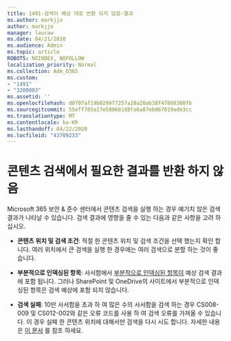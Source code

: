 ```yaml
---
title: 1491-검색이 예상 대로 반환 되지 않음-결과
ms.author: markjjo
author: markjjo
manager: lauraw
ms.date: 04/21/2020
ms.audience: Admin
ms.topic: article
ROBOTS: NOINDEX, NOFOLLOW
localization_priority: Normal
ms.collection: Adm_O365
ms.custom:
- "1491"
- "3200003"
ms.assetid: ''
ms.openlocfilehash: d0707af19b0299f7257a10a20ab38f47860308fb
ms.sourcegitcommit: 55eff703a17e500681d8fa6a87eb067019ade3cc
ms.translationtype: MT
ms.contentlocale: ko-KR
ms.lasthandoff: 04/22/2020
ms.locfileid: "43709233"
---
```

# <a name="content-search-not-returning-expected-results"></a>콘텐츠 검색에서 필요한 결과를 반환 하지 않음

Microsoft 365 보안 & 준수 센터에서 콘텐츠 검색을 실행 하는 경우 예기치 않은 검색 결과가 나타날 수 있습니다. 검색 결과에 영향을 줄 수 있는 다음과 같은 사항을 고려 하십시오.

- **콘텐츠 위치 및 검색 조건**: 적절 한 콘텐츠 위치 및 검색 조건을 선택 했는지 확인 합니다. 여러 위치에서 큰 검색을 실행 한 경우에는 여러 검색으로 분할 하는 것이 좋습니다.

- **부분적으로 인덱싱된 항목**: 사서함에서 [부분적으로 인덱싱된 항목이](https://docs.microsoft.com/office365/securitycompliance/partially-indexed-items-in-content-search) 예상 검색 결과에 포함 됩니다. 그러나 SharePoint 및 OneDrive의 사이트에서 부분적으로 인덱싱된 항목은 검색 예상에 포함 되지 않습니다.

- **검색 실패**: 10만 사서함을 초과 하 여 많은 수의 사서함을 검색 하는 경우 CS008-009 및 CS012-002와 같은 오류 코드를 사용 하 여 검색 오류를 가져올 수 있습니다. 이 경우 실패 한 콘텐츠 위치에 대해서만 검색을 다시 시도 합니다. 자세한 내용은 [이 문서](https://docs.microsoft.com/office365/securitycompliance/retry-failed-content-search) 를 참조 하세요.
